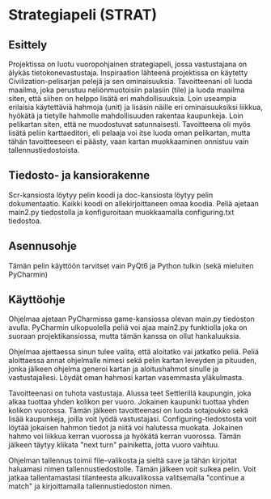 # Strategiapeli (STRAT)


## Esittely

Projektissa on luotu vuoropohjainen strategiapeli, jossa vastustajana on älykäs tietokonevastustaja. 
Inspiraation lähteenä projektissa on käytetty Civilization-pelisarjan pelejä ja sen ominaisuuksia. 
Tavoitteenani oli luoda maailma, joka perustuu neliönmuotoisiin palasiin (tile) ja luoda maailma siten, että siihen on helppo lisätä eri mahdollisuuksia.
Loin useampia erilaisia käytettäviä hahmoja (unit) ja lisäsin näille eri ominaisuuksiksi liikkua, hyökätä ja tietylle hahmolle mahdollisuuden rakentaa kaupunkeja.
Loin pelikartan siten, että ne muodostuvat satunnaisesti. Tavoitteena oli myös lisätä peliin karttaeditori, eli pelaaja voi itse luoda oman pelikartan, mutta tähän tavoitteeseen ei päästy, vaan kartan muokkaaminen onnistuu vain tallennustiedostoista.

## Tiedosto- ja kansiorakenne

Scr-kansiosta löytyy pelin koodi ja doc-kansiosta löytyy pelin dokumentaatio. Kaikki koodi on allekirjoittaneen omaa koodia.
Peliä ajetaan main2.py tiedostolla ja
konfiguroitaan muokkaamalla configuring.txt tiedostoa.



## Asennusohje

Tämän pelin käyttöön tarvitset vain PyQt6 ja Python tulkin (sekä mieluiten PyCharmin)



## Käyttöohje

Ohjelmaa ajetaan PyCharmissa game-kansiossa olevan main.py tiedoston avulla.
PyCharmin ulkopuolella peliä voi ajaa main2.py funktiolla joka on suoraan projektikansiossa, mutta tämän kanssa on ollut hankaluuksia.

Ohjelmaa ajettaessa sinun tulee valita, että aloitatko vai jatkatko peliä. Peliä aloittaessa annat
ohjelmalle nimesi sekä pelin kartan leveyden ja pituuden, jonka jälkeen ohjelma generoi kartan ja aloitushahmot
sinulle ja vastustajallesi. Löydät oman hahmosi kartan vasemmasta yläkulmasta.

Tavoitteenasi on tuhota vastustaja. Alussa teet Settlerillä kaupungin, joka alkaa tuottaa yhden kolikon per vuoro.
Jokainen kaupunki tuottaa yhden kolikon vuorossa. Tämän jälkeen tavoitteenasi on luoda sotajoukko sekä lisää kaupunkeja,
joilla voit lyödä vastustajasi. Configuring-tiedostosta voit löytää jokaisen hahmon tiedot ja niitä voi halutessa muokata.
Jokainen hahmo voi liikkua kerran vuorossa ja hyökätä kerran vuorossa. Tämän jälkeen täytyy klikata "next turn" painiketta, jotta
vuoro vaihtuu.

Ohjelman tallennus toimii file-valikosta ja sieltä save ja tähän kirjoitat haluamasi nimen tallennustiedostolle. Tämän jälkeen
voit sulkea pelin. Voit jatkaa tallentamastasi tilanteesta alkuvalikossa valitsemalla "continue a match"
ja kirjoittamalla tallennustiedoston nimen.







